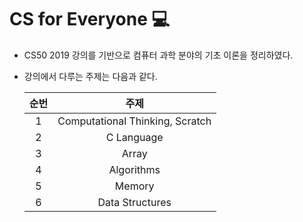 # CS for Everyone :computer:

* CS50 2019 강의를 기반으로 컴퓨터 과학 분야의 기초 이론을 정리하였다.

* 강의에서 다루는 주제는 다음과 같다.

  | 순번 |              주제               |
  | :--: | :-----------------------------: |
  |  1   | Computational Thinking, Scratch |
  |  2   |           C Language            |
  |  3   |              Array              |
  |  4   |           Algorithms            |
  |  5   |             Memory              |
  |  6   |         Data Structures         |

  
